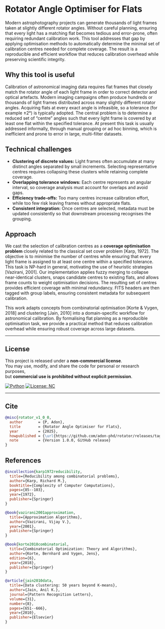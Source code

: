 # Rotator Angle Optimiser for Flats

Modern astrophotography projects can generate thousands of light frames taken at slightly different rotator angles. Without careful planning, ensuring that every light has a matching flat becomes tedious and error-prone, often requiring redundant calibration work. This tool addresses that gap by applying optimisation methods to automatically determine the minimal set of calibration centres needed for complete coverage. The result is a reproducible and efficient workflow that reduces calibration overhead while preserving scientific integrity.

## Why this tool is useful

Calibration of astronomical imaging data requires flat frames that closely match the rotator angle of each light frame in order to correct detector and optical artefacts. Modern imaging campaigns often produce hundreds or thousands of light frames distributed across many slightly different rotator angles. Acquiring flats at every exact angle is infeasible, so a tolerance (for example ±2°) is typically adopted. The central problem is to determine a reduced set of “centre” angles such that every light frame is covered by at least one flat within the specified tolerance. At present this task is usually addressed informally, through manual grouping or ad hoc binning, which is inefficient and prone to error in large, multi-filter datasets.

## Technical challenges

- **Clustering of discrete values:** Light frames often accumulate at many distinct angles separated by small increments. Selecting representative centres requires collapsing these clusters while retaining complete coverage.  
- **Overlapping tolerance windows:** Each centre represents an angular interval, so coverage analysis must account for overlaps and avoid gaps.  
- **Efficiency trade-offs:** Too many centres increase calibration effort, while too few risk leaving frames without appropriate flats.  
- **Consistent integration:** Once centres are selected, metadata must be updated consistently so that downstream processing recognises the grouping.

## Approach

We cast the selection of calibration centres as a **coverage optimisation problem** closely related to the classical set cover problem [Karp, 1972]. The objective is to minimise the number of centres while ensuring that every light frame is assigned to at least one centre within a specified tolerance. This task is NP-hard in general, motivating the use of heuristic strategies [Vazirani, 2001]. Our implementation applies fuzzy merging to collapse near-identical clusters, snaps candidate centres to existing flats, and allows frame counts to weight optimisation decisions. The resulting set of centres provides efficient coverage with minimal redundancy. FITS headers are then tagged with group labels, ensuring consistent metadata for subsequent calibration.  

This work adapts concepts from combinatorial optimisation [Korte & Vygen, 2018] and clustering [Jain, 2010] into a domain-specific workflow for astronomical calibration. By formalising flat planning as a reproducible optimisation task, we provide a practical method that reduces calibration overhead while ensuring robust coverage across large datasets.

---

## License

This project is released under a **non-commercial license**.  
You may use, modify, and share the code for personal or research purposes,  
but **commercial use is prohibited without explicit permission**.


[![Python](https://img.shields.io/badge/Python-3.8+-blue.svg)](https://www.python.org/)
[![License: NC](https://img.shields.io/badge/License-Non--Commercial-red.svg)](./LICENSE)

---

## Cite

```bibtex
@misc{rotator_v1_0_0,
  author       = {P, Adon},
  title        = {Rotator Angle Optimiser for Flats},
  year         = {2025},
  howpublished = {\url{https://github.com/adon-phd/rotator/releases/tag/v1.0.0}},
  note         = {Version 1.0.0, GitHub release}
}
```

## References

```bibtex
@incollection{karp1972reducibility,
  title={Reducibility among combinatorial problems},
  author={Karp, Richard M.},
  booktitle={Complexity of Computer Computations},
  pages={85--103},
  year={1972},
  publisher={Springer}
}

@book{vazirani2001approximation,
  title={Approximation Algorithms},
  author={Vazirani, Vijay V.},
  year={2001},
  publisher={Springer}
}

@book{korte2018combinatorial,
  title={Combinatorial Optimization: Theory and Algorithms},
  author={Korte, Bernhard and Vygen, Jens},
  edition={6},
  year={2018},
  publisher={Springer}
}

@article{jain2010data,
  title={Data clustering: 50 years beyond K-means},
  author={Jain, Anil K.},
  journal={Pattern Recognition Letters},
  volume={31},
  number={8},
  pages={651--666},
  year={2010},
  publisher={Elsevier}
}
```
